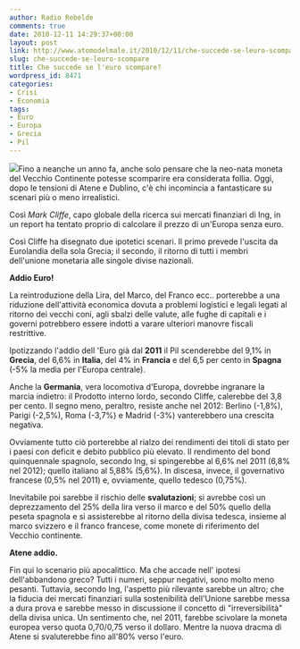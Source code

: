 ```yaml
---
author: Radio Rebelde
comments: true
date: 2010-12-11 14:29:37+00:00
layout: post
link: http://www.atomodelmale.it/2010/12/11/che-succede-se-leuro-scompare/
slug: che-succede-se-leuro-scompare
title: Che succede se l'euro scompare?
wordpress_id: 8471
categories:
- Crisi
- Economia
tags:
- Euro
- Europa
- Grecia
- Pil
---
```


[![](http://www.atomodelmale.it/wp-content/uploads/2010/12/euro-2-300x235.jpg)](http://www.atomodelmale.it/wp-content/uploads/2010/12/euro-2.jpg)Fino a neanche un anno fa, anche solo pensare che la neo-nata moneta del Vecchio Continente potesse scomparire era considerata follia. Oggi, dopo le tensioni di Atene e Dublino, c'è chi incomincia a fantasticare su scenari più o meno irrealistici.

Così _Mark Cliffe_, capo globale della ricerca sui mercati finanziari di Ing, in un report ha tentato proprio di calcolare il prezzo di un'Europa senza euro.

Così Cliffe ha disegnato due ipotetici scenari. Il primo prevede l'uscita da Eurolandia della sola Grecia; il secondo, il ritorno di tutti i membri dell'unione monetaria alle singole divise nazionali.

**Addio Euro!**

La reintroduzione della Lira, del Marco, del Franco ecc.. porterebbe a una riduzione dell'attività economica dovuta a problemi logistici e legali legati al ritorno dei vecchi coni, agli sbalzi delle valute, alle fughe di capitali e i governi potrebbero essere indotti a varare ulteriori manovre fiscali restrittive.

Ipotizzando l'addio dell 'Euro già dal **2011** il Pil scenderebbe del 9,1% in **Grecia**, del 6,6% in **Italia**, del 4% in **Francia** e del 6,5 per cento in **Spagna** (-5% la media per l'Europa centrale).

Anche la **Germania**, vera locomotiva d'Europa, dovrebbe ingranare la marcia indietro: il Prodotto interno lordo, secondo Cliffe, calerebbe del 3,8 per cento. Il segno meno, peraltro, resiste anche nel 2012: Berlino (-1,8%), Parigi (-2,5%), Roma (-3,7%) e Madrid (-3%) vanterebbero una crescita negativa.<!-- more -->



Ovviamente tutto ciò porterebbe al rialzo dei rendimenti dei titoli di stato per i paesi con deficit e debito pubblico più elevato. Il rendimento del bond quinquennale spagnolo, secondo Ing, si spingerebbe al 6,6% nel 2011 (6,8% nel 2012); quello italiano al 5,88% (5,6%). In discesa, invece, il governativo francese (0,5% nel 2011) e, ovviamente, quello tedesco (0,75%).

Inevitabile poi sarebbe il rischio delle **svalutazioni**; si avrebbe così un deprezzamento del 25% della lira verso il marco e del 50% quello della peseta spagnola e si assisterebbe al ritorno della divisa tedesca, insieme al marco svizzero e il franco francese, come monete di riferimento del Vecchio continente.

**Atene addio.**

Fin qui lo scenario più apocalittico. Ma che accade nell' ipotesi dell'abbandono greco? Tutti i numeri, seppur negativi, sono molto meno pesanti. Tuttavia, secondo Ing, l'aspetto più rilevante sarebbe un altro; che la fiducia dei mercati finanziari sulla sostenibilità dell'Unione sarebbe messa a dura prova e sarebbe messo in discussione il concetto di "irreversibilità" della divisa unica. Un sentimento che, nel 2011, farebbe scivolare la moneta europea verso quota 0,70/0,75 verso il dollaro. Mentre la nuova dracma di Atene si svaluterebbe fino all'80% verso l'euro.
